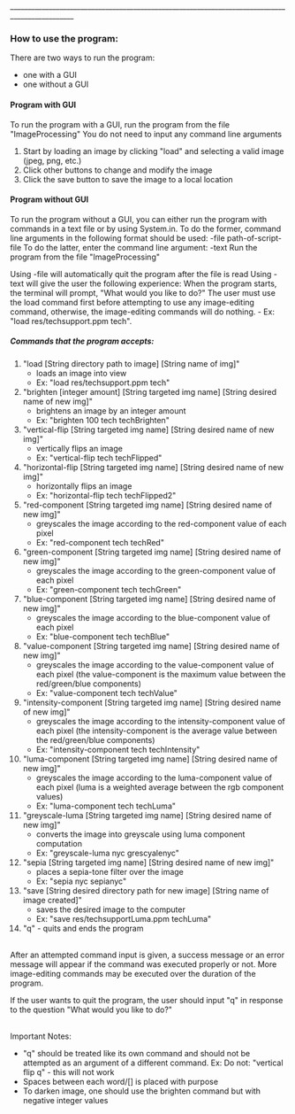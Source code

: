 <br>________________________________________________________________________________________________

### How to use the program:

There are two ways to run the program:

- one with a GUI
- one without a GUI

#### Program with GUI

To run the program with a GUI, run the program from the file "ImageProcessing"
You do not need to input any command line arguments

1. Start by loading an image by clicking "load" and selecting a valid image (jpeg, png, etc.)
2. Click other buttons to change and modify the image
3. Click the save button to save the image to a local location

#### Program without GUI

To run the program without a GUI, you can either run the program with commands in a text file or by
using System.in.
To do the former, command line arguments in the following format should be used: -file
path-of-script-file
To do the latter, enter the command line argument: -text
Run the program from the file "ImageProcessing"

Using -file will automatically quit the program after the file is read
Using -text will give the user the following experience:
When the program starts, the terminal will prompt, "What would you like to do?"
The user must use the load command first before attempting to use any image-editing command,
otherwise, the image-editing commands will do nothing. - Ex: "load res/techsupport.ppm tech".

##### Commands that the program accepts:

1. "load [String directory path to image] [String name of img]"
    - loads an image into view
    - Ex: "load res/techsupport.ppm tech"
2. "brighten [integer amount] [String targeted img name] [String desired name of new img]"
    - brightens an image by an integer amount
    - Ex: "brighten 100 tech techBrighten"
3. "vertical-flip [String targeted img name] [String desired name of new img]"
    - vertically flips an image
    - Ex: "vertical-flip tech techFlipped"
4. "horizontal-flip [String targeted img name] [String desired name of new img]"
    - horizontally flips an image
    - Ex: "horizontal-flip tech techFlipped2"
5. "red-component [String targeted img name] [String desired name of new img]"
    - greyscales the image according to the red-component value of each pixel
    - Ex: "red-component tech techRed"
6. "green-component [String targeted img name] [String desired name of new img]"
    - greyscales the image according to the green-component value of each pixel
    - Ex: "green-component tech techGreen"
7. "blue-component [String targeted img name] [String desired name of new img]"
    - greyscales the image according to the blue-component value of each pixel
    - Ex: "blue-component tech techBlue"
8. "value-component [String targeted img name] [String desired name of new img]"
    - greyscales the image according to the value-component value of each pixel (the value-component
      is the maximum value between the red/green/blue components)
    - Ex: "value-component tech techValue"
9. "intensity-component [String targeted img name] [String desired name of new img]"
    - greyscales the image according to the intensity-component value of each pixel
      (the intensity-component is the average value between the red/green/blue components)
    - Ex: "intensity-component tech techIntensity"
10. "luma-component [String targeted img name] [String desired name of new img]"
    - greyscales the image according to the luma-component value of each pixel
      (luma is a weighted average between the rgb component values)
    - Ex: "luma-component tech techLuma"
11. "greyscale-luma [String targeted img name] [String desired name of new img]"
    - converts the image into greyscale using luma component computation
    - Ex: "greyscale-luma nyc grescyalenyc"
12. "sepia [String targeted img name] [String desired name of new img]"
    - places a sepia-tone filter over the image
    - Ex: "sepia nyc sepianyc"
13. "save [String desired directory path for new image]
    [String name of image created]"
    - saves the desired image to the computer
    - Ex: "save res/techsupportLuma.ppm techLuma"
14. "q" - quits and ends the program

<br>After an attempted command input is given, a success message or an error message will appear if
the
command was executed properly or not. More image-editing commands may be executed over the duration
of the program.

If the user wants to quit the program, the user should input "q" in response to the question
"What would you like to do?"

<br>Important Notes:

- "q" should be treated like its own command and should not be attempted as an
  argument of a different command. Ex: Do not: "vertical flip q" - this will not work
- Spaces between each word/[] is placed with purpose
- To darken image, one should use the brighten command but with negative integer values
